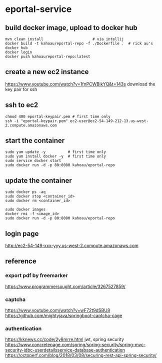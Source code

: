 # eportal-service


## build docker image, upload to docker hub
```
mvn clean install                      # via intellij 
docker build -t kahoau/eportal-repo -f ./Dockerfile .  # rick au's docker hub
docker login
docker push kahoau/eportal-repo:latest
```

## create a new ec2 instance 
https://www.youtube.com/watch?v=1fnPCWBikYQ&t=143s
download the key pair for ssh 

## ssh to ec2
```
chmod 400 eportal-keypair.pem # first time only
ssh -i "eportal-keypair.pem" ec2-user@ec2-54-149-212-13.us-west-2.compute.amazonaws.com
```

## start the container
```
sudo yum update -y          # first time only
sudo yum install docker -y  # first time only
sudo service docker start
sudo docker run -d -p 80:8080 kahoau/eportal-repo
```

## update the container
```
sudo docker ps -aq
sudo docker stop <container_id>
sudo docker rm <container_id>

sudo docker images
docker rmi -f <image_id> 
sudo docker run -d -p 80:8080 kahoau/eportal-repo
```

## login page
http://ec2-54-149-xxx-yyy.us-west-2.compute.amazonaws.com


## reference 
### export pdf by freemarker
https://www.programmersought.com/article/3267527859/

### captcha
https://www.youtube.com/watch?v=wF72t9dSBU8
https://github.com/mightyjava/springboot-captcha-cage

### authentication
https://kknews.cc/code/2y8mrre.html  jwt, spring security
https://www.concretepage.com/spring/spring-security/spring-mvc-security-jdbc-userdetailsservice-database-authentication
https://octoperf.com/blog/2018/03/08/securing-rest-api-spring-security/
